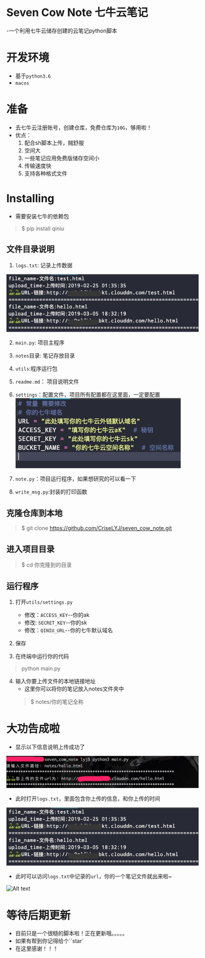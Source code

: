 # Seven Cow Note 七牛云笔记
-一个利用七牛云储存创建的云笔记python脚本

# 开发环境
- 基于``python3.6``
- ``macos``

# 准备
- 去七牛云注册账号，创建仓库，免费仓库为``10G``，够用啦！
- 优点：
	1. 配合sh脚本上传，贼舒服
	2. 空间大
	3. 一些笔记应用免费版储存空间小
	4. 传输速度快
	5. 支持各种格式文件

# Installing
- 需要安装七牛的依赖包
> $ pip install qiniu

## 文件目录说明
1. ``logs.txt``: 记录上传数据

 ![Alt text](./pic/logs.jpg)

2. ``main.py``: 项目主程序
3. ``notes``目录: 笔记存放目录
4. ``utils``:程序运行包
5. ``readme.md``： 项目说明文件
6. ``settings``：配置文件，项目所有配置都在这里面，一定要配置
 ![Alt text](./pic/settings.jpg)

7. ``note.py``：项目运行程序，如果想研究的可以看一下
8. ``write_msg.py``:封装的打印函数

## 克隆仓库到本地
> $ git clone https://github.com/CriseLYJ/seven_cow_note.git

## 进入项目目录
> $ cd 你克隆到的目录

## 运行程序
1. 打开``utils/settings.py``
	- 修改：``ACCESS_KEY``--你的ak
	- 修改: ``SECRET_KEY``--你的sk
	- 修改：``QINIU_URL``--你的七牛默认域名
	
	
2. 保存
3. 在终端中运行你的代码
> python main.py
4. 输入你要上传文件的本地链接地址
	- 这里你可以将你的笔记放入notes文件夹中
	> $ notes/你的笔记全称

# 大功告成啦
- 显示以下信息说明上传成功了

 ![Alt text](./pic/upload.jpg)

- 此时打开``logs.txt``，里面包含你上传的信息，和你上传的时间

 ![Alt text](./pic/logs.jpg)

- 此时可以访问``logs.txt``中记录的``url``，你的一个笔记文件就出来啦~

 ![Alt text](./pic/htmlpahge.jpg)


# 等待后期更新
- 目前只是一个很糙的脚本啦！正在更新哦。。。。。
- 如果有帮到你记得给个``star`
- 在这里感谢！！！
